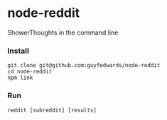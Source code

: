 # node-reddit
ShowerThoughts in the command line

### Install
```
git clone git@github.com:guyfedwards/node-reddit
cd node-reddit
npm link
```


### Run
`reddit [subreddit] [results]`

